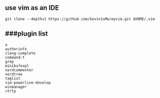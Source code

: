 ## use vim as an IDE

```
git clone --depth=1 https://github.com/kevin1sMe/myvim.git $HOME/.vim
```

###plugin list
---

```
a
authorinfo
clang-complete
command-t
grep
minibufexpl
nerdcommenter
nerdtree
taglist
vim-powerline-develop
winmanager
ctrlp
```
